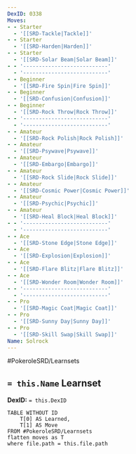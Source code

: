```yaml
---
DexID: 0338
Moves:
- - Starter
  - '[[SRD-Tackle|Tackle]]'
- - Starter
  - '[[SRD-Harden|Harden]]'
- - Starter
  - '[[SRD-Solar Beam|Solar Beam]]'
- - '---------------------------'
  - '---------------------------'
- - Beginner
  - '[[SRD-Fire Spin|Fire Spin]]'
- - Beginner
  - '[[SRD-Confusion|Confusion]]'
- - Beginner
  - '[[SRD-Rock Throw|Rock Throw]]'
- - '---------------------------'
  - '---------------------------'
- - Amateur
  - '[[SRD-Rock Polish|Rock Polish]]'
- - Amateur
  - '[[SRD-Psywave|Psywave]]'
- - Amateur
  - '[[SRD-Embargo|Embargo]]'
- - Amateur
  - '[[SRD-Rock Slide|Rock Slide]]'
- - Amateur
  - '[[SRD-Cosmic Power|Cosmic Power]]'
- - Amateur
  - '[[SRD-Psychic|Psychic]]'
- - Amateur
  - '[[SRD-Heal Block|Heal Block]]'
- - '---------------------------'
  - '---------------------------'
- - Ace
  - '[[SRD-Stone Edge|Stone Edge]]'
- - Ace
  - '[[SRD-Explosion|Explosion]]'
- - Ace
  - '[[SRD-Flare Blitz|Flare Blitz]]'
- - Ace
  - '[[SRD-Wonder Room|Wonder Room]]'
- - '---------------------------'
  - '---------------------------'
- - Pro
  - '[[SRD-Magic Coat|Magic Coat]]'
- - Pro
  - '[[SRD-Sunny Day|Sunny Day]]'
- - Pro
  - '[[SRD-Skill Swap|Skill Swap]]'
Name: Solrock
---
```


#PokeroleSRD/Learnsets

## `= this.Name` Learnset

**DexID:** `= this.DexID`

```dataview
TABLE WITHOUT ID
    T[0] AS Learned,
    T[1] AS Move
FROM #PokeroleSRD/Learnsets
flatten moves as T
where file.path = this.file.path
```
